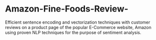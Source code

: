 # Amazon-Fine-Foods-Review-
Efficient sentence encoding and vectorization techniques with customer reviews on a product page of the popular E-Commerce website, Amazon using proven NLP techniques for the purpose of sentiment analysis. 
